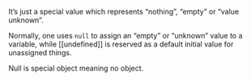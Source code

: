 It’s just a special value which represents “nothing”, “empty” or “value unknown”.

Normally, one uses `null` to assign an “empty” or “unknown” value to a variable, while [[undefined]] is reserved as a default initial value for unassigned things.

Null is special object meaning no object.